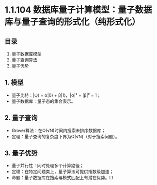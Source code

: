 # 1.1.104 数据库量子计算模型：量子数据库与量子查询的形式化（纯形式化）

## 目录

1. 量子数据库模型
2. 量子查询算法
3. 量子优势

## 1. 模型

- 量子比特：|ψ⟩ = α|0⟩ + β|1⟩，|α|² + |β|² = 1；
- 量子数据库：量子态的集合表示。

## 2. 量子查询

- Grover算法：在O(√N)时间内搜索未排序数据库；
- 定理：量子查询的复杂度下界为Ω(√N)（对于搜索问题）。

## 3. 量子优势

- 量子并行性：同时处理多个计算路径；
- 定理：在特定问题类上，量子算法可提供指数级加速；
- 命题：量子数据库在搜索与模式匹配上有潜在优势。□

